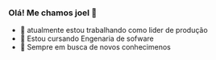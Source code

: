 ### Olá! Me chamos joel 👋


- 🔭 atualmente estou trabalhando como lider de produção
- 🌱 Estou cursando Engenaria de sofware
- 👯 Sempre em busca de novos conhecimenos
